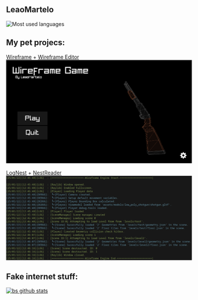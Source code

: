 ## LeaoMartelo

![Most used languages](https://github-readme-stats.vercel.app/api/top-langs/?username=leaomartelo2&layout=compact&theme=github_dark&hide=zig)


## My pet projecs: 

[Wireframe](https://github.com/LeaoMartelo2/wireframe_game) + [Wireframe Editor](https://github.com/leaomartelo2/wireframe_editor)
<img src="images/wireframe_menu.png?raw=true"/>

[LogNest](https://github.com/LeaoMartelo2/LogNest) + [NestReader](https://github.com/LeaoMartelo2/nestreader)
<img src="images/lognest_bigger.png?raw=true"/>



## Fake internet stuff:

[![bs github stats](https://github-readme-stats.vercel.app/api?username=leaomartelo2&theme=github_dark&show_icons=true&layout=com)](https://github.com/LeaoMartelo)
